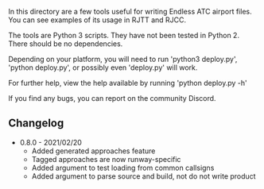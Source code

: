 In this directory are a few tools useful for writing Endless ATC airport files. You can see examples of its usage in RJTT and RJCC.

The tools are Python 3 scripts. They have not been tested in Python 2. There should be no dependencies.

Depending on your platform, you will need to run 'python3 deploy.py', 'python deploy.py', or possibly even 'deploy.py' will work.

For further help, view the help available by running 'python deploy.py -h'

If you find any bugs, you can report on the community Discord.

## Changelog
*	0.8.0 - 2021/02/20
	- Added generated approaches feature
	- Tagged approaches are now runway-specific
	- Added argument to test loading from common callsigns
	- Added argument to parse source and build, not do not write product